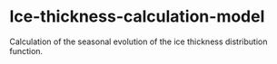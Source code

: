 # Ice-thickness-calculation-model
Calculation of the seasonal evolution of the ice thickness distribution function.
